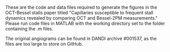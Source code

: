 These are the code and data files required to generate the figures in the OCT-Bessel stalls paper titled "Capillaries susceptible to frequent stall dynamics revealed by comparing OCT and Bessel-2PM measurements."
Please run code files in MATLAB with the working directory set to the folder containing the .m files.

The original angiograms can be found in DANDI archive #001537, as the files are too large to store on GitHub.
